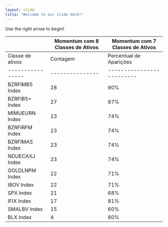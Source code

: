 ```yaml
---
layout: slide
title: "Welcome to our slide deck!"
---
```


Use the right arrow to begin!

|                |  Momentum com 8 Classes de Ativos       | Momentum com 7 Classes de Ativos|
|----------------|-----------------------------------------|---------------------------------------------|
|Classe de ativos| Contagem	     | Percentual de Aparições | Contagem	       | Percentual de Aparições
|----------------|---------------|-------------------------|-------------------|-------------------------|
|BZRFIMB5 Index	 |28             |90%                      |||
|BZRFIB5+ Index	 |27             |87%                      | ||
|MIMUEURN Index	 |23             |74%                      |||
|BZRFIRFM Index	 |23             |74%                      |||
|BZRFIMAS Index	 |23             |74%|||
|NDUECAXJ Index	 |23             |74%|||
|GOLDLNPM Index	 |22             |71%|||
|IBOV Index	     |22             |71%|||
|SPX Index	     |21             |68%|||
|IFIX Index	     |17             |81%|||
|SMALBV Index	 |15             |60%|||
|BLX Index	     |4              |80%|||
